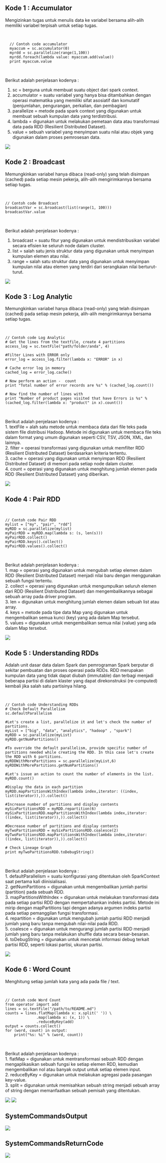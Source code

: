 <h2>Kode 1 : Accumulator</h2>
<p>Mengizinkan tugas untuk menulis data ke variabel bersama alih-alih memiliki variabel terpisah untuk setiap tugas. </p><br>

      // Contoh code accumulator
      myaccum = sc.accumulator(0)
      myrdd = sc.parallelize(range(1,100))
      myrdd.foreach(lambda value: myaccum.add(value))
      print myaccum.value

<br><p>Berikut adalah penjelasan kodenya : <br>
 1. sc = berguna untuk membuat suatu object dari spark context.<br>
 2. accumulator = suatu variabel yang hanya bisa ditambahkan dengan operasi matematika yang memiliki sifat asosiatif dan komutatif (penjumlahan, pengurangan, perkalian, dan pembagian)<br>
 3. parallelize = metode pada spark context yang digunakan untuk membuat sebuah kumpulan data yang terdistribusi.<br>
 4. lambda = digunakan untuk melakukan pemetaan data atau transformasi data pada RDD (Resilient Distributed Dataset).<br>
 5. value = sebuah variabel yang menyimpan suatu nilai atau objek yang digunakan dalam proses pemrosesan data.<br>
</p>
<img src="https://github.com/2azmi2/Tugas-Big-Data/blob/main/accumulator_azmi.png")>

<h2>Kode 2 : Broadcast</h2>
<p>Memungkinkan variabel hanya dibaca (read-only) yang telah disimpan (cached) pada setiap mesin pekerja, alih-alih mengirimkannya bersama setiap tugas.</p><br>

    // Contoh code Broadcast
    broadcastVar = sc.broadcast(list(range(1, 100)))
    broadcastVar.value

<br><p>Berikut adalah penjelasan kodenya : <br>
 1. broadcast = suatu fitur yang digunakan untuk mendistribusikan variabel secara efisien ke seluruh node dalam cluster.<br>
 2. list = salah satu jenis struktur data yang digunakan untuk menyimpan kumpulan elemen atau nilai.<br>
 3. range = salah satu struktur data yang digunakan untuk menyimpan kumpulan nilai atau elemen yang terdiri dari serangkaian nilai berturut-turut.<br>
</p>
<img src="https://github.com/2azmi2/Tugas-Big-Data/blob/main/broadcast_azmi.png">

<h2>Kode 3 : Log Analytic</h2>
<p>Memungkinkan variabel hanya dibaca (read-only) yang telah disimpan (cached) pada setiap mesin pekerja, alih-alih mengirimkannya bersama setiap tugas.</p><br>

    // Contoh code Log Analytic
    # Get the lines from the textfile, create 4 partitions
    access_log = sc.textFile("path/folder/anda", 4)

    #Filter Lines with ERROR only
    error_log = access_log.filter(lambda x: "ERROR" in x)

    # Cache error log in memory
    cached_log = error_log.cache()

    # Now perform an action -  count
    print "Total number of error records are %s" % (cached_log.count())

    # Now find the number of lines with 
    print "Number of product pages visited that have Errors is %s" % (cached_log.filter(lambda x: "product" in x).count())

<br>
<p>Berikut adalah penjelasan kodenya : <br>
 1. textFile = alah satu metode untuk membaca data dari file teks pada sistem file distribusi Hadoop. Metode ini digunakan untuk membaca file teks dalam format yang umum digunakan seperti CSV, TSV, JSON, XML, dan lainnya.<br>
 2. filter = operasi transformasi yang digunakan untuk memfilter RDD (Resilient Distributed Dataset) berdasarkan kriteria tertentu.<br>
 3. cache = operasi yang digunakan untuk menyimpan RDD (Resilient Distributed Dataset) di memori pada setiap node dalam cluster.<br>
 4. count = operasi yang digunakan untuk menghitung jumlah elemen pada RDD (Resilient Distributed Dataset) yang diberikan.<br>
</p>
<img src="https://github.com/2azmi2/Tugas-Big-Data/blob/main/LogAnalitic_azmi.png">

<h2>Kode 4 : Pair RDD</h2>
<br>

    // Contoh code Pair RDD
    mylist = ["my", "pair", "rdd"]
    myRDD = sc.parallelize(mylist)
    myPairRDD = myRDD.map(lambda s: (s, len(s)))
    myPairRDD.collect()
    myPairRDD.keys().collect()
    myPairRDD.values().collect()

<br>
<p>Berikut adalah penjelasan kodenya : <br>
 1. map = operasi yang digunakan untuk mengubah setiap elemen dalam RDD (Resilient Distributed Dataset) menjadi nilai baru dengan menggunakan sebuah fungsi tertentu.<br>
 2. collect = operasi yang digunakan untuk mengumpulkan seluruh elemen dari RDD (Resilient Distributed Dataset) dan mengembalikannya sebagai sebuah array pada driver program.<br>
 3. len = digunakan untuk menghitung jumlah elemen dalam sebuah list atau array.<br>
 4. keys = metode pada tipe data Map  yang digunakan untuk mengembalikan semua kunci (key) yang ada dalam Map tersebut.<br>
 5. values = digunakan untuk mengembalikan semua nilai (value) yang ada dalam Map tersebut.<br>
</p>
<img src="https://github.com/2azmi2/Tugas-Big-Data/blob/main/PairRDD_azmi.png">

<h2>Kode 5 : Understanding RDDs</h2>
<p>Adalah unit dasar data dalam Spark dan pemrograman Spark berputar di sekitar pembuatan dan proses operasi pada RDDs. RDD merupakan kumpulan data yang tidak dapat diubah (immutable) dan terbagi menjadi beberapa partisi di dalam klaster yang dapat direkonstruksi (re-computed) kembali jika salah satu partisinya hilang.</p><br>

    // Contoh code Understanding RDDs
    # Check Default Parallelism
    sc.defaultParallelism

    #Let's create a list, parallelize it and let's check the number of partitions. 
    myList = ["big", "data", "analytics", "hadoop" , "spark"]
    myRDD = sc.parallelize(myList)
    myRDD.getNumPartitions()
  
    #To override the default parallelism, provide specific number of partitions needed while creating the RDD. In this case let's create the RDD with 6 partitions.
    myRDDWithMorePartitions = sc.parallelize(myList,6)
    myRDDWithMorePartitions.getNumPartitions()
 
    #Let's issue an action to count the number of elements in the list.
    myRDD.count()

    #Display the data in each partition
    myRDD.mapPartitionsWithIndex(lambda index,iterator: ((index, list(iterator)),)).collect()

    #Increase number of partitions and display contents
    mySixPartitionsRDD = myRDD.repartition(6)
    mySixPartitionsRDD.mapPartitionsWithIndex(lambda index,iterator: ((index, list(iterator)),)).collect()

    #Decrease number of partitions and display contents
    myTwoPartitionsRDD = mySixPartitionsRDD.coalesce(2)
    myTwoPartitionsRDD.mapPartitionsWithIndex(lambda index,iterator: ((index, list(iterator)),)).collect()

    # Check Lineage Graph
    print myTwoPartitionsRDD.toDebugString()

<br>
<p>Berikut adalah penjelasan kodenya : <br>
 1. defaultParallelism = suatu konfigurasi yang ditentukan oleh SparkContext saat pertama kali diinisialisasi.<br>
 2. getNumPartitions = digunakan untuk mengembalikan jumlah partisi (partition) pada sebuah RDD.<br>
 3. mapPartitionsWithIndex = digunakan untuk melakukan transformasi data pada setiap partisi RDD dengan mempertahankan indeks partisi. Metode ini mirip dengan mapPartitions tapi dengan adanya argumen indeks partisi pada setiap pemanggilan fungsi transformasi.<br>
 4. repartition = digunakan untuk mengubah jumlah partisi RDD menjadi jumlah yang baru tanpa mengubah nilai-nilai pada RDD.<br>
 5. coalesce = digunakan untuk mengurangi jumlah partisi RDD menjadi jumlah yang baru tanpa melakukan shuffle data secara besar-besaran.<br>
 6. toDebugString = digunakan untuk mencetak informasi debug terkait partisi RDD, seperti lokasi partisi, ukuran partisi.<br>
</p>
<img src="https://github.com/2azmi2/Tugas-Big-Data/blob/main/UnderstandingRDDs_azmi.png">

<h2>Kode 6 : Word Count</h2>
<p>Menghitung setiap jumlah kata yang ada pada file / text.</p><br>

    // Contoh code Word Count
    from operator import add
    lines = sc.textFile("/path/to/README.md")
    counts = lines.flatMap(lambda x: x.split(' ')) \
                  .map(lambda x: (x, 1)) \
                  .reduceByKey(add)
    output = counts.collect()
    for (word, count) in output:
        print("%s: %i" % (word, count))

<br>
<p>Berikut adalah penjelasan kodenya : <br>
 1. flatMap = digunakan untuk mentransformasi sebuah RDD dengan mengaplikasikan sebuah fungsi ke setiap elemen RDD, kemudian mengembalikan nol atau banyak output untuk setiap elemen input.<br>
 2. reduceByKey = digunakan untuk melakukan agregasi pada pasangan key-value.<br>
 3. split = digunakan untuk memisahkan sebuah string menjadi sebuah array of string dengan memanfaatkan sebuah pemisah yang ditentukan.<br>
</p>
<img src="https://github.com/2azmi2/Tugas-Big-Data/blob/main/WordCount1_azmi.png">
<img src="https://github.com/2azmi2/Tugas-Big-Data/blob/main/WordCount2_azmi.png">


<h2>SystemCommandsOutput</h2>
<img src="https://github.com/2azmi2/Tugas-Big-Data/blob/main/SystemCommandsOutput_azmi.png">

<h2>SystemCommandsReturnCode</h2>
<img src="https://github.com/2azmi2/Tugas-Big-Data/blob/main/SystemCommandsReturnCode_azmi.png">

